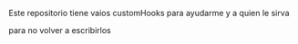 

 Este repositorio tiene vaios customHooks para ayudarme y a quien le sirva

 para no volver a escribirlos
